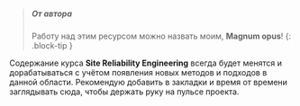 > ##### От автора
>
> Работу над этим ресурсом можно назвать моим, **Magnum opus**!
{: .block-tip }

Содержание курса **Site Reliability Engineering** всегда будет менятся и дорабатываться с учётом появления новых методов и подходов в данной области. Рекомендую добавить в закладки и время от времени заглядывать сюда, чтобы держать руку на пульсе проекта.

